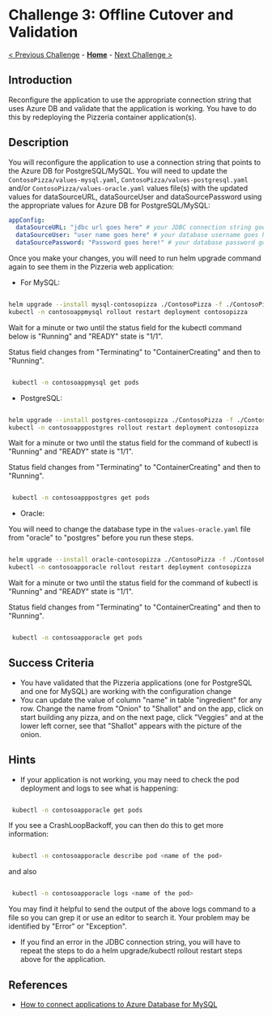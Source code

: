 # Challenge 3: Offline Cutover and Validation

[< Previous Challenge](./02-offline-migration.md) - **[Home](../README.md)** - [Next Challenge >](./04-online-migration.md)

## Introduction
 Reconfigure the application to use the appropriate connection string that uses Azure DB and validate that the application is working. You have to do this by redeploying the Pizzeria container application(s).

## Description
You will reconfigure the application to use a connection string that points to the Azure DB for PostgreSQL/MySQL. You will need to update the `ContosoPizza/values-mysql.yaml`, `ContosoPizza/values-postgresql.yaml` and/or `ContosoPizza/values-oracle.yaml` values file(s) with the updated values for dataSourceURL, dataSourceUser and dataSourcePassword using the appropriate values for Azure DB for PostgreSQL/MySQL:

```yaml
appConfig:
  dataSourceURL: "jdbc url goes here" # your JDBC connection string goes here
  dataSourceUser: "user name goes here" # your database username goes here
  dataSourcePassword: "Password goes here!" # your database password goes here
```
Once you make your changes, you will need to run helm upgrade command again to see them in the Pizzeria web application:

* For MySQL:

```bash

helm upgrade --install mysql-contosopizza ./ContosoPizza -f ./ContosoPizza/values.yaml -f ./ContosoPizza/values-mysql.yaml
kubectl -n contosoappmysql rollout restart deployment contosopizza
```

Wait for a minute or two until the status field for the kubectl command below is  "Running" and "READY" state is "1/1".

Status field changes from "Terminating" to "ContainerCreating" and then to "Running".

```bash

 kubectl -n contosoappmysql get pods

```

* PostgreSQL:

```bash

helm upgrade --install postgres-contosopizza ./ContosoPizza -f ./ContosoPizza/values.yaml -f ./ContosoPizza/values-postgresql.yaml
kubectl -n contosoapppostgres rollout restart deployment contosopizza
```


Wait for a minute or two until the status field for the command of kubectl is  "Running" and "READY" state is "1/1".

Status field changes from "Terminating" to "ContainerCreating" and then to "Running".

```bash

 kubectl -n contosoapppostgres get pods

```

* Oracle:

You will need to change the database type in the `values-oracle.yaml` file from "oracle" to "postgres" before you run these steps.

```bash

helm upgrade --install oracle-contosopizza ./ContosoPizza -f ./ContosoPizza/values.yaml -f ./ContosoPizza/values-oracle.yaml
kubectl -n contosoapporacle rollout restart deployment contosopizza
```

Wait for a minute or two until the status field for the command of kubectl is  "Running" and "READY" state is "1/1".

Status field changes from "Terminating" to "ContainerCreating" and then to "Running".

```bash

 kubectl -n contosoapporacle get pods

```
## Success Criteria

* You have validated that the Pizzeria applications (one for PostgreSQL and one for MySQL) are working with the configuration change
* You can update the value of column  "name" in table "ingredient" for any row. Change the name from "Onion" to "Shallot" and on the app, click on
start building any pizza, and on the next page, click "Veggies" and at the lower left corner, see that "Shallot" appears with the picture of the onion.

## Hints
* If your application is not working, you may need to check the pod deployment and logs to see what is happening:

```bash

 kubectl -n contosoapporacle get pods

```

If you see a CrashLoopBackoff, you can then do this to get more information:

```bash

 kubectl -n contosoapporacle describe pod <name of the pod>

```

and also

```bash

 kubectl -n contosoapporacle logs <name of the pod>

```
You may find it helpful to send the output of the above logs command to a file so you can grep it or use an editor to search it. Your problem may be identified by "Error" or "Exception".

* If you find an error in the JDBC connection string, you will have to repeat the steps to do a helm upgrade/kubectl rollout restart steps above for the application.

## References

* [How to connect applications to Azure Database for MySQL](https://docs.microsoft.com/en-us/azure/mysql/howto-connection-string)
